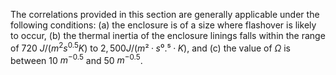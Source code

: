 The correlations provided in this section are generally applicable under the
following conditions: (a) the enclosure is of a size where flashover is likely
to occur, (b) the thermal inertia of the enclosure linings falls within the
range of $720$ $J/(m^2s^{0.5}K)$ to $2,500 J/(m²·s⁰.⁵·K)$, and (c) the value
of $\Omega$ is between $10$ $m^{-0.5}$ and $50$ $m^{-0.5}$.
